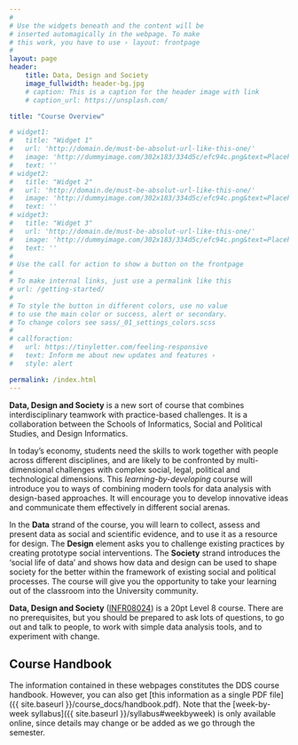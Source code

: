 ```yaml
---
#
# Use the widgets beneath and the content will be
# inserted automagically in the webpage. To make
# this work, you have to use › layout: frontpage
#
layout: page
header:
    title: Data, Design and Society
    image_fullwidth: header-bg.jpg
    # caption: This is a caption for the header image with link
    # caption_url: https://unsplash.com/

title: "Course Overview"

# widget1:
#   title: "Widget 1"
#   url: 'http://domain.de/must-be-absolut-url-like-this-one/'
#   image: 'http://dummyimage.com/302x183/334d5c/efc94c.png&text=Placeholder'
#   text: ''
# widget2:
#   title: "Widget 2"
#   url: 'http://domain.de/must-be-absolut-url-like-this-one/'
#   image: 'http://dummyimage.com/302x183/334d5c/efc94c.png&text=Placeholder'
#   text: ''
# widget3:
#   title: "Widget 3"
#   url: 'http://domain.de/must-be-absolut-url-like-this-one/'
#   image: 'http://dummyimage.com/302x183/334d5c/efc94c.png&text=Placeholder'
#   text: ''
#
# Use the call for action to show a button on the frontpage
#
# To make internal links, just use a permalink like this
# url: /getting-started/
#
# To style the button in different colors, use no value
# to use the main color or success, alert or secondary.
# To change colors see sass/_01_settings_colors.scss
#
# callforaction:
#   url: https://tinyletter.com/feeling-responsive
#   text: Inform me about new updates and features ›
#   style: alert

permalink: /index.html
---
```


**Data, Design and Society** is a new sort of course that combines
interdisciplinary teamwork with practice-based challenges. It is a
collaboration between the Schools of Informatics, Social and Political
Studies, and Design Informatics.

In today’s economy, students need the skills to work together with
people across different disciplines, and are likely to be confronted
by multi-dimensional challenges with complex social, legal, political
and technological dimensions. This *learning-by-developing* course
will introduce you to ways of combining modern tools for data analysis
with design-based approaches. It will encourage you to develop
innovative ideas and communicate them effectively in different social
arenas.

In the **Data** strand of the course, you will learn to collect,
assess and present data as social and scientific evidence, and to use
it as a resource for design. The **Design** element asks you to
challenge existing practices by creating prototype social
interventions. The **Society** strand introduces the ‘social life
of data’ and shows how data and design can be used to shape society
for the better within the framework of existing social and political
processes. The course will give you the opportunity to take your
learning out of the classroom into the University community.

**Data, Design and Society**
([INFR08024](https://path.is.ed.ac.uk/courses/INFR08024_SV1_SEM2)) is
a 20pt Level 8 course. There are no prerequisites, but you should
be prepared to ask lots of questions, to go out and talk to people, 
to work with simple data analysis tools, and to experiment with change.

## Course Handbook

The information contained in these webpages constitutes the DDS course
handbook. However, you can also get [this information as a single PDF file]({{
site.baseurl }}/course_docs/handbook.pdf). Note that the [week-by-week syllabus]({{
site.baseurl }}/syllabus#weekbyweek)
is only available online, since details may change or be added as we go
through the semester.




